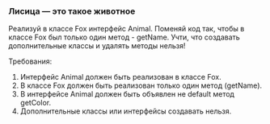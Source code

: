 
### Лисица — это такое животное

Реализуй в классе Fox интерфейс Animal.
Поменяй код так, чтобы в классе Fox был только один метод - getName.
Учти, что создавать дополнительные классы и удалять методы нельзя!


Требования:
1.	Интерфейс Animal должен быть реализован в классе Fox.
2.	В классе Fox должен быть реализован только один метод (getName).
3.	В интерфейсе Animal должен быть объявлен не default метод getColor.
4.	Дополнительные классы или интерфейсы создавать нельзя.


